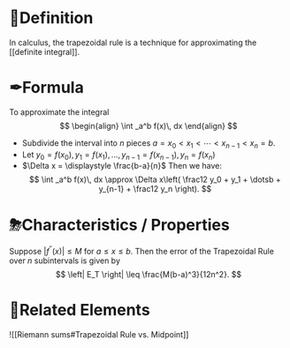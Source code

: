 # 📝Definition
In calculus, the trapezoidal rule is a technique for approximating the [[definite integral]].

# ✒Formula
To approximate the integral
$$
\begin{align}
\int _a^b f(x)\, dx
\end{align}
$$
- Subdivide the interval into $n$ pieces $a = x_0 < x_1 < \dotsb < x_{n-1} < x_n = b$.
- Let $y_0 = f(x_0), y_1 = f(x_1),...,y_{n-1} = f(x_{n-1}), y_n = f(x_n)$
- $\Delta x = \displaystyle \frac{b-a}{n}$
Then we have:
$$
\int _a^b f(x)\, dx \approx \Delta x\left( \frac12 y_0 + y_1 + \dotsb + y_{n-1} + \frac12 y_n \right).
$$

# ⛈Characteristics / Properties
Suppose $\left| f^{\prime \prime }(x) \right| \leq M$ for $a \leq x \leq b$. Then the error of the Trapezoidal Rule over $n$ subintervals is given by
$$
\left| E_T \right| \leq \frac{M(b-a)^3}{12n^2}.
$$

# 🧬Related Elements
![[Riemann sums#Trapezoidal Rule vs. Midpoint]]
